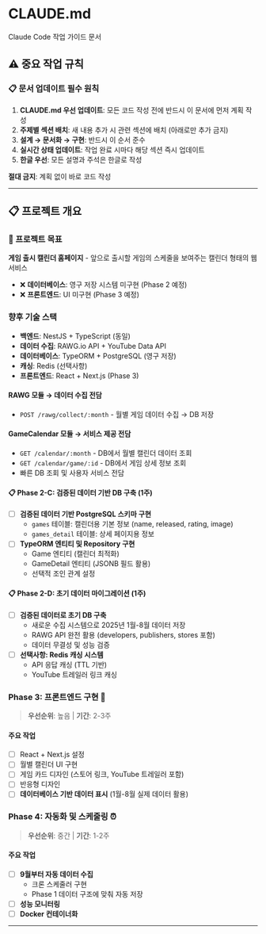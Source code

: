 # CLAUDE.md

Claude Code 작업 가이드 문서

## ⚠️ 중요 작업 규칙

### 📋 문서 업데이트 필수 원칙
1. **CLAUDE.md 우선 업데이트**: 모든 코드 작성 전에 반드시 이 문서에 먼저 계획 작성
2. **주제별 섹션 배치**: 새 내용 추가 시 관련 섹션에 배치 (아래로만 추가 금지)
3. **설계 → 문서화 → 구현**: 반드시 이 순서 준수
4. **실시간 상태 업데이트**: 작업 완료 시마다 해당 섹션 즉시 업데이트
5. **한글 우선**: 모든 설명과 주석은 한글로 작성

**절대 금지**: 계획 없이 바로 코드 작성

---

## 📋 프로젝트 개요

### 🎯 프로젝트 목표
**게임 출시 캘린더 홈페이지** - 앞으로 출시할 게임의 스케줄을 보여주는 캘린더 형태의 웹서비스


- ❌ **데이터베이스**: 영구 저장 시스템 미구현 (Phase 2 예정)
- ❌ **프론트엔드**: UI 미구현 (Phase 3 예정)


### 향후 기술 스택 
- **백엔드**: NestJS + TypeScript (동일)
- **데이터 수집**: RAWG.io API + YouTube Data API
- **데이터베이스**: TypeORM + PostgreSQL (영구 저장)
- **캐싱**: Redis (선택사항)
- **프론트엔드**: React + Next.js (Phase 3)

#### RAWG 모듈 → **데이터 수집 전담**
- `POST /rawg/collect/:month` - 월별 게임 데이터 수집 → DB 저장


#### GameCalendar 모듈 → **서비스 제공 전담**
- `GET /calendar/:month` - DB에서 월별 캘린더 데이터 조회
- `GET /calendar/game/:id` - DB에서 게임 상세 정보 조회
- 빠른 DB 조회 및 사용자 서비스 전담


#### 📋 **Phase 2-C: 검증된 데이터 기반 DB 구축** (1주)
- [ ] **검증된 데이터 기반 PostgreSQL 스키마 구현**
  - `games` 테이블: 캘린더용 기본 정보 (name, released, rating, image)
  - `games_detail` 테이블: 상세 페이지용 정보 
- [ ] **TypeORM 엔티티 및 Repository 구현**
  - Game 엔티티 (캘린더 최적화)
  - GameDetail 엔티티 (JSONB 필드 활용)
  - 선택적 조인 관계 설정

#### 📋 **Phase 2-D: 초기 데이터 마이그레이션** (1주)
- [ ] **검증된 데이터로 초기 DB 구축**
  - 새로운 수집 시스템으로 2025년 1월-8월 데이터 저장
  - RAWG API 완전 활용 (developers, publishers, stores 포함)
  - 데이터 무결성 및 성능 검증
- [ ] **선택사항: Redis 캐싱 시스템**
  - API 응답 캐싱 (TTL 기반)
  - YouTube 트레일러 링크 캐싱

### **Phase 3: 프론트엔드 구현** 🎨
> **우선순위**: 높음 | **기간**: 2-3주

#### 주요 작업
- [ ] React + Next.js 설정
- [ ] 월별 캘린더 UI 구현
- [ ] 게임 카드 디자인 (스토어 링크, YouTube 트레일러 포함)
- [ ] 반응형 디자인
- [ ] **데이터베이스 기반 데이터 표시** (1월-8월 실제 데이터 활용)

### **Phase 4: 자동화 및 스케줄링** ⏰
> **우선순위**: 중간 | **기간**: 1-2주

#### 주요 작업
- [ ] **9월부터 자동 데이터 수집**
  - 크론 스케줄러 구현
  - Phase 1 데이터 구조에 맞춰 자동 저장
- [ ] **성능 모니터링**
- [ ] **Docker 컨테이너화**

---